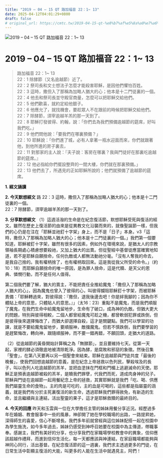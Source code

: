 ```yaml
---
title: "2019 – 04 – 15 QT 路加福音 22：1~ 13"
date: 2025-04-12T04:01:29+0800
draft: false
# original_url: https://cmtc.tw/2019-04-15-qt-%e8%b7%af%e5%8a%a0%e7%a6%8f%e9%9f%b3-22%ef%bc%9a1-13
---
```


![2019 – 04 – 15 QT 路加福音 22：1~ 13](/images/qt.jpg   "2019 – 04 – 15 QT 路加福音 22：1~ 13")

# 2019 – 04 – 15 QT 路加福音 22：1~ 13

> 路加福音 22：1~ 13  
> 22：1 除酵節（又名逾越節）近了。  
> 22：2 祭司長和文士想法子怎麼才能殺害耶穌，是因他們懼怕百姓。  
> 22：3 這時，撒但入了那稱為加略人猶大的心；他本是十二門徒裏的一個。  
> 22：4 他去和祭司長並守殿官商量，怎麼可以把耶穌交給他們。  
> 22：5 他們歡喜，就約定給他銀子。  
> 22：6 他應允了，就找機會，要趁眾人不在跟前的時候把耶穌交給他們。  
> 22：7 除酵節，須宰逾越羊羔的那一天到了。  
> 22：8 耶穌打發彼得、約翰，說：「你們去為我們預備逾越節的筵席，好叫我們吃。」  
> 22：9 他們問他說：「要我們在哪裏預備？」  
> 22：10 耶穌說：「你們進了城，必有人拿著一瓶水迎面而來，你們就跟著他，到他所進的房子裏去，  
> 22：11 對那家的主人說：『夫子說：客房在哪裏？我與門徒好在那裏吃逾越節的筵席。』  
> 22：12 他必指給你們擺設整齊的一間大樓，你們就在那裏預備。」  
> 22：13 他們去了，所遇見的正如耶穌所說的；他們就預備了逾越節的筵席。

**1. 經文誦讀**

**2.  今天默想經文**
路 22：3 這時，撒但入了那稱為加略人猶大的心；他本是十二門徒裏的一個。  
22：7 除酵節，須宰逾越羊羔的那一天到了。

**3. 分享默想經文**
（1）這週活潑的生命是在紀念復活節，默想耶穌受死與復活的經文。雖然在歷史上復活節的由來是從異教文化沿襲而來的，就像聖誕節一樣，但我們的心仍是在注在「耶穌並祂釘十字架」身上，而不是「日子」本身。v3「這時，撒但入了那稱為加略人猶大的心；他本是十二門徒裏的一個。」我們第一個要知道，耶穌被釘十字架，雖然有很多的因素，例如外在環境來說，是猶太人的宗教領袖長期處心積慮想要殺祂，又加上猶大的出賣。但從聖經中基督徒應當確實地知道，若不是耶穌自願捨命，任何仇敵或人都無法動祂分毫。「沒有人奪我的命去，是我自己捨的。我有權柄捨了，也有權柄取回來。這是我從我父所受的命令。」（約10：18）而耶穌自願捨命的唯一原因，是為罪人捨命，這是代贖、是天父的恩典、憐憫行動，而不是任何人值得。

第二個我們要了解，猶大的賣主，不能把責任全推給魔鬼：「撒但入了那稱為加略人猶大的心」，因為魔鬼也曾入了彼得的心，叫彼得攔阻耶穌釘十字架，而被耶穌責備：「耶穌轉過來，對彼得說：『撒但，退我後邊去吧！你是絆我腳的；因為你不體貼上帝的意思，只體貼人的意思。』」（太16：23）重點不是魔鬼，而是我們順服了魔鬼，在我們生命中給魔鬼留地步，生命有了破口，成為神的仇敵。但猶大更大的問題，特別與彼得相較，二個人都曾給魔鬼可趁之機，都曾軟弱犯罪或跌倒，但是彼得後來選擇悔改了，而猶大卻選擇自殺，這才是關鍵點。我們可以學習的功課，就是不要給魔鬼留地步，要順服神，敵擋魔鬼。但若不慎跌倒，我們要學習的是趕緊悔改，轉向神，跟隨順服神，而不要一錯再錯，不願回頭，走猶大的道路。

（2）從逾越節的黃昏開始計算稱之為「無酵節」，並且要維持七天。從第一天起，家裡的酵必須徹底地被清除乾淨。因為酵，是腐敗和邪惡的象徵。然後召集「聖會」，在第八天要再以另一個聖會來結束。耶穌在逾越節與門徒共度「最後的晚餐」，使我們回想逾越節的意義，是在紀念上帝拯救以色列民，擊殺埃及的長子，叫以色列人吃逾越節的羔羊，並把血塗抹在門框和門楣上逃避滅命的天使。耶穌正是預表逾越節被殺的羔羊，是贖我們罪孽，代我們而死，道成肉身神的兒子。耶穌與門徒在逾越節一起用餐紀念上帝的拯救，其實耶穌就是我們「吃、喝、供應我們屬靈生命的食物」。主的肉是可吃的，主的血是可喝的，這些都是指屬靈的涵義，就是我們有分於主死裏復活的新生命，透過耶穌我們罪得赦免，有新造的生命，並且繼續與主連結，活出聖靈的果子，這才是耶穌救贖的最終目的。

**4. 今天的回應**
昨天和玉雲與一位在大學擔任主管的姊妹用餐分享近況。經歷過多年在婚姻、教會服事中一些的風暴，神卻開了她在學校職場的出路，一路提昇她，深得師生的喜愛，信心不斷增長。我們多年前就曾經與這位姊妹配搭一起在校園中為學生施洗，如今多年過去，姊妹仍感受到神呼召她要在校園中為主傳道，帶職事奉。感謝主，我們有美好的分享，也分享我們在家職場學校教會中的異象，信仰應該超越作禮拜，而進到信仰生活化，每一天都應該與神連結，在家庭職場都能夠與神同心同行，活出基督。在紀念復活節的這一週裏，我們求主透過更多的門徒，在日常生活中彰顯主復活的大能，叫更多的人能在生活中就遇見主，阿們！

